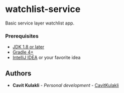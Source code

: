 # watchlist-service

Basic service layer watchlist app.

### Prerequisites


* [JDK 1.8 or later](https://www.oracle.com/technetwork/java/javase/downloads/index.html)
* [Gradle 4+](https://gradle.org/install/)
* [IntelliJ IDEA](https://www.jetbrains.com/idea/download/) or your favorite idea

## Authors

* **Cavit Kulakli** - *Personal development* - [CavitKulakli](https://github.com/cavitkulakli)
